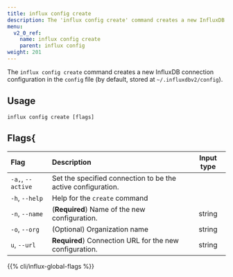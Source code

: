 ```yaml
---
title: influx config create
description: The 'influx config create' command creates a new InfluxDB connection configuration.
menu:
  v2_0_ref:
    name: influx config create
    parent: influx config
weight: 201
---
```


The `influx config create` command creates a new InfluxDB connection configuration in the `config` file (by default, stored at `~/.influxdbv2/config`).

## Usage
```
influx config create [flags]
```

## Flags{
| Flag                | Description                                                    | Input type  |
|:----                |:-----------                                                    |:----------: |
| `-a,`, `--active`   | Set the specified connection to be the active configuration.   |             |
| `-h`, `--help`      | Help for the `create` command                                  |             |
| `-n`, `--name`      | (**Required**) Name of the new configuration.                  | string      |
| `-o`, `--org`       | (Optional) Organization name                                   | string      |
| `u`, `--url`        | **Required**) Connection URL for the new configuration.        | string      |

{{% cli/influx-global-flags %}}
